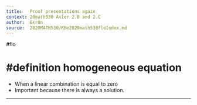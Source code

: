 ```yaml
---
title:   Proof presentations again
context: 20math530 Axler 2.B and 2.C
author:  Exr0n
source:  2020MATH530/KBe2020math530floIndex.md
---
```


#flo

# #definition homogeneous equation
- When a linear combination is equal to zero
- Important because there is always a solution.

---
